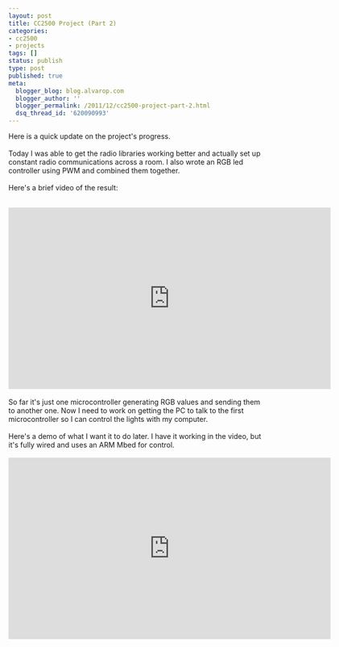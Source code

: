 ```yaml
---
layout: post
title: CC2500 Project (Part 2)
categories:
- cc2500
- projects
tags: []
status: publish
type: post
published: true
meta:
  blogger_blog: blog.alvarop.com
  blogger_author: ''
  blogger_permalink: /2011/12/cc2500-project-part-2.html
  dsq_thread_id: '620090993'
---
```

Here is a quick update on the project's progress.<br /><br />Today I was able to get the radio libraries working better and actually set up constant radio communications across a room. I also wrote an RGB led controller using PWM and combined them together.<br /><br />Here's a brief video of the result:<br /><br /><div style="text-align: center;"><iframe allowfullscreen="" frameborder="0" height="360" src="http://www.youtube.com/embed/GiLib5a6rNo?rel=0" width="640"></iframe></div><br />So far it's just one microcontroller generating RGB values and sending them to another one. Now I need to work on getting the PC to talk to the first microcontroller so I can control the lights with my computer.<br /><br />Here's a demo of what I want it to do later. I have it working in the video, but it's fully wired and uses an ARM Mbed for control.<br /><br /><div style="text-align: center;"><iframe allowfullscreen="" frameborder="0" height="360" src="http://www.youtube.com/embed/rO0fhPOe0Tw?rel=0&amp;hd=1" width="640"></iframe></div>
